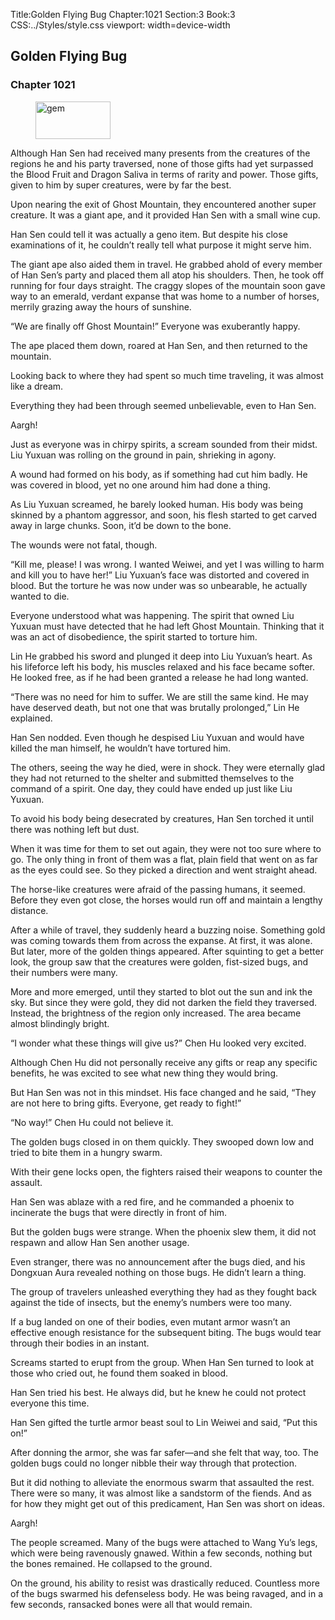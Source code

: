 Title:Golden Flying Bug 
Chapter:1021 
Section:3 
Book:3 
CSS:../Styles/style.css 
viewport: width=device-width
  
## Golden Flying Bug
### Chapter 1021 
<figure>
	<img src="../Images/gem.gif" alt="gem" id="gem" width="120" height="60" />
</figure>
  

  
  Although Han Sen had received many presents from the creatures of the regions he and his party traversed, none of those gifts had yet surpassed the Blood Fruit and Dragon Saliva in terms of rarity and power. Those gifts, given to him by super creatures, were by far the best.

Upon nearing the exit of Ghost Mountain, they encountered another super creature. It was a giant ape, and it provided Han Sen with a small wine cup.

Han Sen could tell it was actually a geno item. But despite his close examinations of it, he couldn’t really tell what purpose it might serve him.

The giant ape also aided them in travel. He grabbed ahold of every member of Han Sen’s party and placed them all atop his shoulders. Then, he took off running for four days straight. The craggy slopes of the mountain soon gave way to an emerald, verdant expanse that was home to a number of horses, merrily grazing away the hours of sunshine.

“We are finally off Ghost Mountain!” Everyone was exuberantly happy.

The ape placed them down, roared at Han Sen, and then returned to the mountain.

Looking back to where they had spent so much time traveling, it was almost like a dream.

Everything they had been through seemed unbelievable, even to Han Sen.

Aargh!

Just as everyone was in chirpy spirits, a scream sounded from their midst. Liu Yuxuan was rolling on the ground in pain, shrieking in agony.

A wound had formed on his body, as if something had cut him badly. He was covered in blood, yet no one around him had done a thing.

As Liu Yuxuan screamed, he barely looked human. His body was being skinned by a phantom aggressor, and soon, his flesh started to get carved away in large chunks. Soon, it’d be down to the bone.

The wounds were not fatal, though.

“Kill me, please! I was wrong. I wanted Weiwei, and yet I was willing to harm and kill you to have her!” Liu Yuxuan’s face was distorted and covered in blood. But the torture he was now under was so unbearable, he actually wanted to die.

Everyone understood what was happening. The spirit that owned Liu Yuxuan must have detected that he had left Ghost Mountain. Thinking that it was an act of disobedience, the spirit started to torture him.

Lin He grabbed his sword and plunged it deep into Liu Yuxuan’s heart. As his lifeforce left his body, his muscles relaxed and his face became softer. He looked free, as if he had been granted a release he had long wanted.

“There was no need for him to suffer. We are still the same kind. He may have deserved death, but not one that was brutally prolonged,” Lin He explained.

Han Sen nodded. Even though he despised Liu Yuxuan and would have killed the man himself, he wouldn’t have tortured him.

The others, seeing the way he died, were in shock. They were eternally glad they had not returned to the shelter and submitted themselves to the command of a spirit. One day, they could have ended up just like Liu Yuxuan.

To avoid his body being desecrated by creatures, Han Sen torched it until there was nothing left but dust.

When it was time for them to set out again, they were not too sure where to go. The only thing in front of them was a flat, plain field that went on as far as the eyes could see. So they picked a direction and went straight ahead.

The horse-like creatures were afraid of the passing humans, it seemed. Before they even got close, the horses would run off and maintain a lengthy distance.

After a while of travel, they suddenly heard a buzzing noise. Something gold was coming towards them from across the expanse. At first, it was alone. But later, more of the golden things appeared. After squinting to get a better look, the group saw that the creatures were golden, fist-sized bugs, and their numbers were many.

More and more emerged, until they started to blot out the sun and ink the sky. But since they were gold, they did not darken the field they traversed. Instead, the brightness of the region only increased. The area became almost blindingly bright.

“I wonder what these things will give us?” Chen Hu looked very excited.

Although Chen Hu did not personally receive any gifts or reap any specific benefits, he was excited to see what new thing they would bring.

But Han Sen was not in this mindset. His face changed and he said, “They are not here to bring gifts. Everyone, get ready to fight!”

“No way!” Chen Hu could not believe it.

The golden bugs closed in on them quickly. They swooped down low and tried to bite them in a hungry swarm.

With their gene locks open, the fighters raised their weapons to counter the assault.

Han Sen was ablaze with a red fire, and he commanded a phoenix to incinerate the bugs that were directly in front of him.

But the golden bugs were strange. When the phoenix slew them, it did not respawn and allow Han Sen another usage.

Even stranger, there was no announcement after the bugs died, and his Dongxuan Aura revealed nothing on those bugs. He didn’t learn a thing.

The group of travelers unleashed everything they had as they fought back against the tide of insects, but the enemy’s numbers were too many.

If a bug landed on one of their bodies, even mutant armor wasn’t an effective enough resistance for the subsequent biting. The bugs would tear through their bodies in an instant.

Screams started to erupt from the group. When Han Sen turned to look at those who cried out, he found them soaked in blood.

Han Sen tried his best. He always did, but he knew he could not protect everyone this time.

Han Sen gifted the turtle armor beast soul to Lin Weiwei and said, “Put this on!”

After donning the armor, she was far safer—and she felt that way, too. The golden bugs could no longer nibble their way through that protection.

But it did nothing to alleviate the enormous swarm that assaulted the rest. There were so many, it was almost like a sandstorm of the fiends. And as for how they might get out of this predicament, Han Sen was short on ideas.

Aargh!

The people screamed. Many of the bugs were attached to Wang Yu’s legs, which were being ravenously gnawed. Within a few seconds, nothing but the bones remained. He collapsed to the ground.

On the ground, his ability to resist was drastically reduced. Countless more of the bugs swarmed his defenseless body. He was being ravaged, and in a few seconds, ransacked bones were all that would remain.
